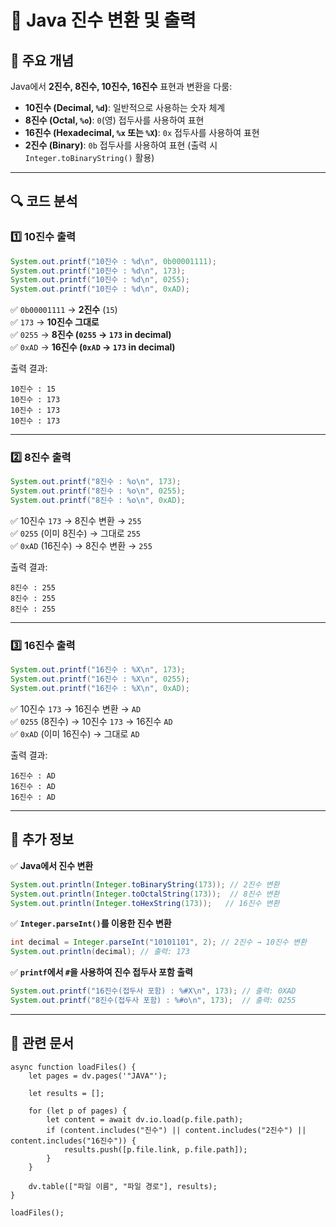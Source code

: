 # 📝 Java 진수 변환 및 출력

## 📌 주요 개념

Java에서 **2진수, 8진수, 10진수, 16진수** 표현과 변환을 다룸:

- **10진수 (Decimal, `%d`)**: 일반적으로 사용하는 숫자 체계
- **8진수 (Octal, `%o`)**: `0`(영) 접두사를 사용하여 표현
- **16진수 (Hexadecimal, `%x` 또는 `%X`)**: `0x` 접두사를 사용하여 표현
- **2진수 (Binary)**: `0b` 접두사를 사용하여 표현 (출력 시 `Integer.toBinaryString()` 활용)

---

## 🔍 코드 분석

### 1️⃣ **10진수 출력**

```java
System.out.printf("10진수 : %d\n", 0b00001111);
System.out.printf("10진수 : %d\n", 173);
System.out.printf("10진수 : %d\n", 0255);
System.out.printf("10진수 : %d\n", 0xAD);
```

✅ `0b00001111` → **2진수** (`15`)  
✅ `173` → **10진수 그대로**  
✅ `0255` → **8진수 (`0255` → `173` in decimal)**  
✅ `0xAD` → **16진수 (`0xAD` → `173` in decimal)**

출력 결과:

```
10진수 : 15
10진수 : 173
10진수 : 173
10진수 : 173
```

---

### 2️⃣ **8진수 출력**

```java
System.out.printf("8진수 : %o\n", 173);
System.out.printf("8진수 : %o\n", 0255);
System.out.printf("8진수 : %o\n", 0xAD);
```

✅ 10진수 `173` → 8진수 변환 → `255`  
✅ `0255` (이미 8진수) → 그대로 `255`  
✅ `0xAD` (16진수) → 8진수 변환 → `255`

출력 결과:

```
8진수 : 255
8진수 : 255
8진수 : 255
```

---

### 3️⃣ **16진수 출력**

```java
System.out.printf("16진수 : %X\n", 173);
System.out.printf("16진수 : %X\n", 0255);
System.out.printf("16진수 : %X\n", 0xAD);
```

✅ 10진수 `173` → 16진수 변환 → `AD`  
✅ `0255` (8진수) → 10진수 `173` → 16진수 `AD`  
✅ `0xAD` (이미 16진수) → 그대로 `AD`

출력 결과:

```
16진수 : AD
16진수 : AD
16진수 : AD
```

---

## 🔎 추가 정보

✅ **Java에서 진수 변환**

```java
System.out.println(Integer.toBinaryString(173)); // 2진수 변환
System.out.println(Integer.toOctalString(173));  // 8진수 변환
System.out.println(Integer.toHexString(173));   // 16진수 변환
```

✅ **`Integer.parseInt()`를 이용한 진수 변환**

```java
int decimal = Integer.parseInt("10101101", 2); // 2진수 → 10진수 변환
System.out.println(decimal); // 출력: 173
```

✅ **`printf`에서 `#`을 사용하여 진수 접두사 포함 출력**

```java
System.out.printf("16진수(접두사 포함) : %#X\n", 173); // 출력: 0XAD
System.out.printf("8진수(접두사 포함) : %#o\n", 173);  // 출력: 0255
```

---

## 📌 관련 문서

```dataviewjs
async function loadFiles() {
    let pages = dv.pages('"JAVA"');  

    let results = [];

    for (let p of pages) {
        let content = await dv.io.load(p.file.path); 
        if (content.includes("진수") || content.includes("2진수") || content.includes("16진수")) {
            results.push([p.file.link, p.file.path]); 
        }
    }

    dv.table(["파일 이름", "파일 경로"], results);
}

loadFiles();
```